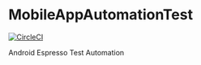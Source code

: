 # MobileAppAutomationTest

[![CircleCI](https://circleci.com/gh/mertdurkaya/MobileAppAutomationTest.svg?style=svg&circle-token=028036db264de5f463f37dd5e7300455412489bb)](https://app.circleci.com/pipelines/github/mertdurkaya/MobileAppAutomationTest)

Android Espresso Test Automation
